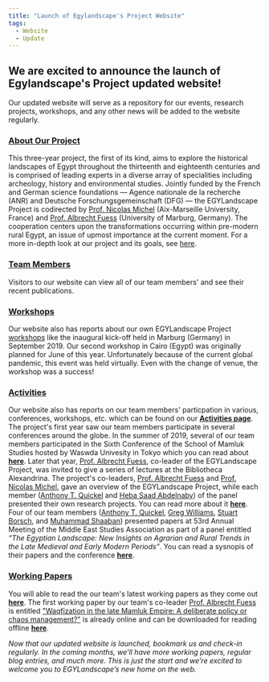 ```yaml
---
title: "Launch of Egylandscape's Project Website"
tags:
  - Website
  - Update
---
```


## We are excited to announce the launch of Egylandscape's Project updated website! 

Our updated website will serve as a repository for our events, research projects, workshops, and any other news will be added to the website regularly. 

### [About Our Project](https://www.egylandscape.org/about/)

This three-year project, the first of its kind, aims to explore the historical landscapes of Egypt throughout the thirteenth and eighteenth centuries and is comprised of leading experts in a diverse array of specialities including archeology, history and environmental studies. Jointly funded by the French and German science foundations — Agence nationale de la recherche (ANR) and Deutsche Forschungsgemeinschaft (DFG) — the EGYLandscape Project is codirected by [Prof. Nicolas Michel](https://www.egylandscape.org/members/NicolasMichel/) (Aix-Marseille University, France) and [Prof. Albrecht Fuess](https://www.egylandscape.org/members/AlbrechtFuess/) (University of Marburg, Germany). The cooperation centers upon the transformations occurring within pre-modern rural Egypt, an issue of upmost importance at the current moment. For a more in-depth look at our project and its goals, see [here](https://www.egylandscape.org/about/).

### [Team Members](https://www.egylandscape.org/members/)

Visitors to our website can view all of our team members' and see their recent publications. 

### [Workshops](https://www.egylandscape.org/workshops/)

Our website also has reports about our own EGYLandscape Project [workshops](https://www.egylandscape.org/workshops/) like the inaugural kick-off held in Marburg (Germany) in September 2019. Our second workshop in Cairo (Egypt) was originally planned for June of this year. Unfortunately because of the current global pandemic, this event was held virtually. Even with the change of venue, the workshop was a success!

### [Activities](https://www.egylandscape.org/activities/)

Our website also has reports on our team members' particpation in various, conferences, workshops, etc. which can be found on our [**Activities page**](https://www.egylandscape.org/activities/). The project's first year saw our team members participate in several conferences around the globe. In the summer of 2019, several of our team members participated in the Sixth Conference of the School of Mamluk Studies hosted by Waswda Univesity in Tokyo which you can read about [**here**](https://www.egylandscape.org/activities/01_2019_SMS_Tokyo/). Later that year, [Prof. Albrecht Fuess](https://www.egylandscape.org/members/AlbrechtFuess/), co-leader of the EGYLandscape Project, was invited to give a series of lectures at the Bibliotheca Alexandrina. The project's co-leaders, [Prof. Albrecht Fuess](https://www.egylandscape.org/members/AlbrechtFuess/) and [Prof. Nicolas Michel](https://www.egylandscape.org/members/NicolasMichel/), gave an overview of the EGYLandscape Project, while each member ([Anthony T. Quickel](https://www.egylandscape.org/members/AnthonyQuickel/) and [Heba Saad Abdelnaby](https://www.egylandscape.org/members/HebaSaadAbdelnaby/)) of the panel presented their own research projects. You can read more about it [**here**](https://www.egylandscape.org/activities/02_2019_BA_Alexandria/). Four of our team members ([Anthony T. Quickel](https://www.egylandscape.org/members/AnthonyQuickel/), [Greg Williams](https://www.egylandscape.org/members/GregoryWilliams/), [Stuart Borsch](https://www.egylandscape.org/members/StuartBorsch/), and [Muhammad Shaaban](https://www.egylandscape.org/members/MuhammadShaaban/)) presented papers at 53rd Annual Meeting of the Middle East Studies Association as part of a panel entitled *“The Egyptian Landscape: New Insights on Agrarian and Rural Trends in the Late Medieval and Early Modern Periods”*. You can read a sysnopis of their papers and the conference [**here**](https://www.egylandscape.org/activities/03_2019_MESA_NewOrleans/).

### [Working Papers](https://www.egylandscape.org/papers/)

You will able to read the our team's latest working papers as they come out [**here**](https://www.egylandscape.org/papers/). The first working paper by our team's co-leader [Prof. Albrecht Fuess](https://www.egylandscape.org/members/AlbrechtFuess/) is entitled ["Waqfization in the late Mamluk Empire: A deliberate policy or chaos management?"](https://www.egylandscape.org/papers/June2020_Fuess/) is already online and can be downloaded for reading offline [**here**](https://www.egylandscape.org/papers/June2020_Fuess_WorkingPaper.pdf). 

*Now that our updated website is launched, bookmark us and check-in regularly. In the coming months, we’ll have more working papers, regular blog entries, and much more. This is just the start and we’re excited to welcome you to EGYLandscape’s new home on the web.*
